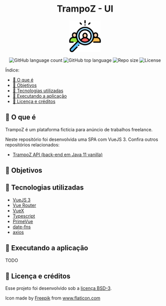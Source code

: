 <div align="center">
    <h1>TrampoZ - UI</h1>
    <img alt="TrampoZ logo" src="src/assets/logo.png"
    style="height: 20%; width: 20%;" />
</div>

<p align="center">
  <img alt="GitHub language count" src="https://img.shields.io/github/languages/count/mrocha98/trampoz-ui?style=flat-square"/>

  <img alt="GitHub top language" src="https://img.shields.io/github/languages/top/mrocha98/trampoz-ui?style=flat-square"/>

  <img alt="Repo size" src="https://img.shields.io/github/repo-size/mrocha98/trampoz-ui?style=flat-square"/>

  <img alt="License" src="https://img.shields.io/github/license/mrocha98/trampoz-ui?style=flat-square"/>
</p>

Índice:

- [🤔 O que é](#-o-que-é)
- [🎯 Objetivos](#-objetivos)
- [🔬 Tecnologias utilizadas](#-tecnologias-utilizadas)
- [🚀 Executando a aplicação](#-executando-a-aplicação)
- [📝 Licença e créditos](#-licença-e-créditos)

## 🤔 O que é

TrampoZ é um plataforma ficticia para anúncio de trabalhos freelance.

Neste repositório foi desenvolvida uma SPA com VueJS 3.
Confira outros repositórios relacionados:

- [TrampoZ API (back-end em Java 11 vanilla)](https://github.com/mrocha98/trampoz-api)

## 🎯 Objetivos

## 🔬 Tecnologias utilizadas

- [VueJS 3](https://v3.vuejs.org/guide/introduction.html)
- [Vue Router](https://router.vuejs.org/)
- [VueX](https://vuex.vuejs.org/)
- [Typescript](https://www.typescriptlang.org/)
- [PrimeVue](https://www.primefaces.org/primevue/showcase/#/setup)
- [date-fns](https://date-fns.org/)
- [axios](https://github.com/axios/axios)

## 🚀 Executando a aplicação

TODO

## 📝 Licença e créditos

Esse projeto foi desenvolvido sob a [licença BSD-3](https://github.com/mrocha98/trampoz-api/blob/master/LICENSE).

Icon made by <a href="http://www.freepik.com/" title="Freepik">Freepik</a> from <a href="https://www.flaticon.com/" title="Flaticon"> www.flaticon.com</a>
